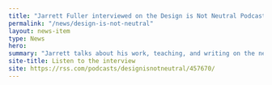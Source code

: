 ```yaml
---
title: "Jarrett Fuller interviewed on the Design is Not Neutral Podcast"
permalink: "/news/design-is-not-neutral"
layout: news-item
type: News
hero:
summary: "Jarrett talks about his work, teaching, and writing on the new podcast"
site-title: Listen to the interview
site: https://rss.com/podcasts/designisnotneutral/457670/
---
```

